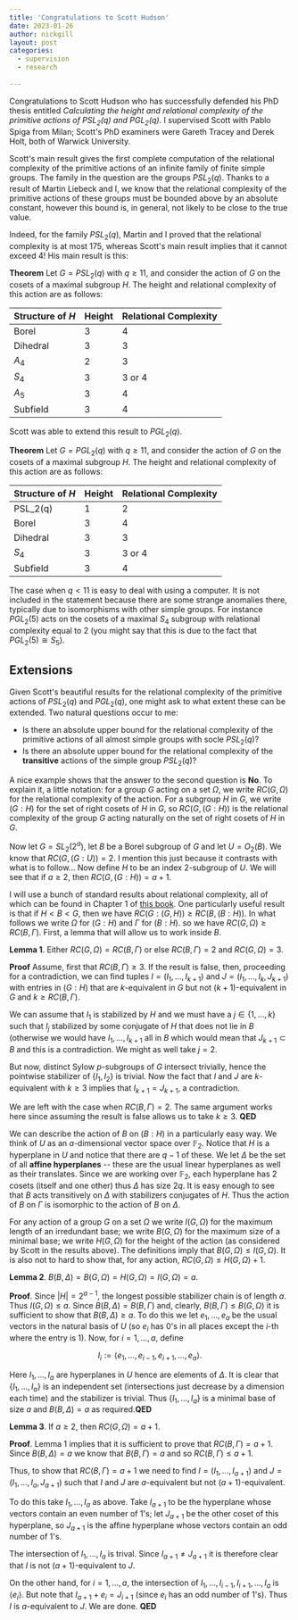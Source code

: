 ```yaml
---
title: 'Congratulations to Scott Hudson'
date: 2023-01-26
author: nickgill
layout: post
categories:
  - supervision
  - research
  
---
```


<script type="text/x-mathjax-config">
    MathJax.Hub.Config({
      tex2jax: {
        skipTags: ['script', 'noscript', 'style', 'textarea', 'pre'],
        inlineMath: [['$','$']]
      }
    });
  </script>
  <script src="https://cdn.mathjax.org/mathjax/latest/MathJax.js?config=TeX-AMS-MML_HTMLorMML" type="text/javascript"></script>

Congratulations to Scott Hudson who has successfully defended his PhD thesis entitled *Calculating the height and relational complexity of the primitive actions of $PSL_2(q)$ and $PGL_2(q)$*. I supervised Scott with Pablo Spiga from Milan; Scott's PhD examiners were Gareth Tracey and Derek Holt, both of Warwick University.

Scott's main result gives the first complete computation of the relational complexity of the primitive actions of an infinite family of finite simple groups. The family in the question are the groups $PSL_2(q)$. Thanks to a result of Martin Liebeck and I, we know that the relational complexity of the primitive actions of these groups must be bounded above by an absolute constant, however this bound is, in general, not likely to be close to the true value.

Indeed, for the family $PSL_2(q)$, Martin and I proved that the relational complexity is at most 175, whereas Scott's main result implies that it cannot exceed 4! His main result is this:

**Theorem** 
Let $G=PSL_2(q)$ with $q\geq 11$, and consider the action of $G$ on the cosets of a maximal subgroup $H$. The height and relational complexity of this action are as follows:

| Structure of $H$| Height | Relational Complexity|
|------|-------|------|
|Borel| 3 | 4 |
|Dihedral | 3 | 3 |
|$A_4$| 2 | 3 |
|$S_4$| 3 | 3 or 4 |
|$A_5$| 3 | 4 |
|Subfield | 3 | 4 |

Scott was able to extend this result to $PGL_2(q)$.

**Theorem** 
Let $G=PGL_2(q)$ with $q\geq 11$, and consider the action of $G$ on the cosets of a maximal subgroup $H$. The height and relational complexity of this action are as follows:

| Structure of $H$| Height | Relational Complexity|
|------|-------|------|
|PSL_2(q)| 1 | 2 |
|Borel| 3 | 4 |
|Dihedral | 3 | 3 |
|$S_4$| 3 | 3 or 4 |
|Subfield | 3 | 4 |

The case when $q<11$ is easy to deal with using a computer. It is not included in the statement because there are some strange anomalies there, typically due to isomorphisms with other simple groups. For instance $PGL_2(5)$ acts on the cosets of a maximal $S_4$ subgroup with relational complexity equal to $2$ (you might say that this is due to the fact that $PGL_2(5)\cong S_5$).
 
## Extensions

Given Scott's beautiful results for the relational complexity of the primitive actions of $PSL_2(q)$ and $PGL_2(q)$, one might ask to what extent these can be extended. Two natural questions occur to me:
 - Is there an absolute upper bound for the relational complexity of the primitive actions of all almost simple groups with socle $PSL_2(q)$?
 - Is there an absolute upper bound for the relational complexity of the **transitive** actions of the simple group $PSL_2(q)$?

A nice example shows that the answer to the second question is **No**. To explain it, a little notation: for a group $G$ acting on a set $\Omega$, we write $RC(G,\Omega)$ for the relational complexity of the action. For a subgroup $H$ in $G$, we write $(G:H)$ for the set of right cosets of $H$ in $G$, so $RC(G,(G:H))$ is the relational complexity of the group $G$ acting naturally on the set of right cosets of $H$ in $G$.

Now let $G=SL_2(2^a)$, let $B$ be a Borel subgroup of $G$ and let $U=O_2(B)$. We know that $RC(G,(G:U))=2$. I mention this just because it contrasts with what is to follow... Now define $H$ to be an index 2-subgroup of $U$. We will see that if $a\geq 2$, then $RC(G, (G:H))=a+1$.

I will use a bunch of standard results about relational complexity, all of which can be found in Chapter 1 of <a href = "https://arxiv.org/abs/2106.05154">this book</a>. One particularly useful result is that if $H < B < G$, then we have $RC(G:(G,H))\geq RC(B, (B:H))$. In what follows we write $\Omega$ for $(G:H)$ and $\Gamma$ for $(B:H)$. so we have $RC(G,\Omega)\geq RC(B,\Gamma)$. First, a lemma that will allow us to work inside $B$.

**Lemma 1**. Either $RC(G,\Omega)=RC(B,\Gamma)$ or else $RC(B,\Gamma)=2$ and $RC(G,\Omega)=3$.

**Proof** Assume, first that $RC(B,\Gamma)\geq 3$. If the result is false, then, proceeding for a contradiction, we can find tuples $I=(I_1,\dots, I_{k+1})$ and $J=(I_1,\dots,I_k, J_{k+1})$ with entries in $(G:H)$ that are $k$-equivalent in $G$ but not $(k+1)$-equivalent in $G$ and $k\geq RC(B,\Gamma)$. 
 
 We can assume that $I_1$ is stabilized by $H$ and we must have a $j\in\{1,\dots, k\}$ such that $I_j$ stabilized by some conjugate of $H$ that does not lie in $B$ (otherwise we would have $I_1,\dots, I_{k+1}$ all in $B$ which would mean that $J_{k+1}\subset B$ and this is a contradiction. We might as well take $j=2$.
 
But now, distinct Sylow $p$-subgroups of $G$ intersect trivially, hence the pointwise stabilizer of $\{I_1, I_2\}$ is trivial. Now the fact that $I$ and $J$ are $k$-equivalent with $k\geq 3$ implies that $I_{k+1}=J_{k+1}$, a contradiction.
 
We are left with the case when $RC(B,\Gamma)=2$. The same argument works here since assuming the result is false allows us to take $k\geq 3$. **QED**


 We can describe the action of $B$ on $(B:H)$ in a particularly easy way. We think of $U$ as an $a$-dimensional vector space over $\mathbb{F}_2$. Notice that $H$ is a hyperplane in $U$ and notice that there are $q-1$ of these. We let $\Delta$ be the set of all **affine hyperplanes** -- these are the usual linear hyperplanes as well as their translates. Since we are working over $\mathbb{F}_2$, each hyperplane has 2 cosets (itself and one other) thus $\Delta$ has size $2q$. It is easy enough to see that $B$ acts transitively on $\Delta$ with stabilizers conjugates of $H$. Thus the action of $B$ on $\Gamma$ is isomorphic to the action of $B$ on $\Delta$.

For any action of a group $G$ on a set $\Omega$ we write $I(G,\Omega)$ for the maximum length of an irredundant base; we write $B(G,\Omega)$ for the maximum size of a minimal base; we write $H(G,\Omega)$ for the height of the action (as considered by Scott in the results above). The definitions imply that $B(G,\Omega)\leq I(G,\Omega)$. It is also not to hard to show that, for any action, $RC(G,\Omega)\leq H(G,\Omega)+1$.


**Lemma 2**. $B(B,\Delta)=B(G,\Omega)=H(G,\Omega)=I(G,\Omega)=a$.
 
 **Proof**. Since $|H|=2^{a-1}$, the longest possible stabilizer chain is of length $a$. Thus $I(G,\Omega)\leq a$. Since $B(B,\Delta)=B(B,\Gamma)$ and, clearly, $B(B,\Gamma)\leq B(G,\Omega)$ it is sufficient to show that $B(B,\Delta)\geq a$. To do this we let $e_1,\dots, e_a$ be the usual vectors in the natural basis of $U$ (so $e_i$ has $0$'s in all places except the $i$-th where the entry is $1$). Now, for $i=1,\dots, a$, define

$$I_i:=\langle e_1,\dots, e_{i-1}, e_{i+1},\dots, e_a\rangle.$$

Here $I_1,\dots, I_a$ are hyperplanes in $U$ hence are elements of $\Delta$. 
It is clear that $\{I_1,\dots, I_a\}$ is an independent set (intersections just decrease by a dimension each time) and the stabilizer is trivial. Thus $\{I_1,\dots, I_a\}$ is a minimal base of size $a$ and $B(B,\Delta)=a$ as required.**QED**

 
**Lemma 3**. If $a \geq 2$, then $RC(G,\Omega)=a+1$.

**Proof**. Lemma 1 implies that it is sufficient to prove that $RC(B,\Gamma)=a+1$. Since $B(B,\Delta)=a$ we know that $B(B,\Gamma)=a$ and so $RC(B,\Gamma)\leq a+1$. 

Thus, to show that $RC(B,\Gamma)=a+1$ we need to find $I=(I_1,\dots, I_{a+1})$ and $J=(I_1,\dots, I_a, J_{a+1})$ such that $I$ and $J$ are $a$-equivalent but not $(a+1)$-equivalent.

To do this take $I_1,\dots, I_a$ as above. Take $I_{a+1}$ to be the hyperplane whose vectors contain an even number of $1$'s; let $J_{a+1}$ be the other coset of this hyperplane, so $J_{a+1}$ is the affine hyperplane whose vectors contain an odd number of $1$'s.

The intersection of $I_1,\dots, I_a$ is trival. Since $I_{a+1}\neq J_{a+1}$ it is therefore clear that $I$ is not $(a+1)$-equivalent to $J$.

On the other hand, for $i=1,\dots, a$, the intersection of $I_1,\dots, I_{i-1}, I_{i+1},\dots, I_a$ is $\langle e_i\rangle$. But note that $I_{a+1}+e_i=J_{i+1}$ (since $e_i$ has an odd number of 1's). Thus $I$ is $a$-equivalent to $J$. We are done. **QED**
